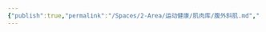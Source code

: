 ```yaml
---
{"publish":true,"permalink":"/Spaces/2-Area/运动健康/肌肉库/腹外斜肌.md","created":"2025-07-07T18:08:44.510+08:00","modified":"2025-07-12T13:15:06.160+08:00","published":"2025-07-12T13:15:06.160+08:00","cssclasses":""}
---
```



